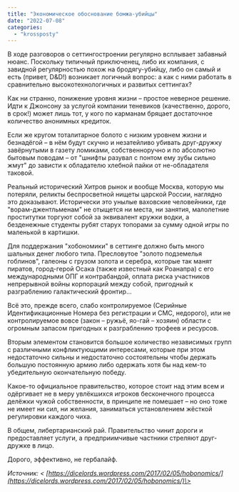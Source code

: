 ```yaml
---
title: "Экономическое обоснование бомжа-убийцы"
date: "2022-07-08"
categories: 
  - "krossposty"
---
```


В ходе разговоров о сеттингостроении регулярно всплывает забавный нюанс. Поскольку типичный приключенец, либо их компания, с завидной регулярностью похож на бродягу-убийцу, либо он самый и есть (привет, D&D!) возникает логичный вопрос: а как с ними работать в сравнительно высокотехнологичных и развитых сеттингах?

Как ни странно, понижение уровня жизни – простое неверное решение. Идти к Джонсону за услугой компании теневиков (качественно, дорого, в срок!) может лишь тот, у кого по карманам бряцает достаточное количество анонимных кредиток.

Если же кругом тоталитарное болото с низким уровнем жизни и безнадёгой – в нём будут скучно и незатейливо убивать друг-дружку завёрнутыми в газету ломиками, собственноручно и по абсолютно бытовым поводам – от "шнифты разувал с понтом ему зубы сильно жмут" до зависти к обладателю хлебной пайки от не-обладателя таковой.

Реальный исторический Хитров рынок и вообще Москва, которую мы потеряли, реликты беспросветной нищеты царской России, наглядно это доказывают. Исторически это унылые ваховские человейники, где "ворам-джентльменам" не отыщется ни места, ни занятия, малолетние проститутки торгуют собой за эквивалент кружки водки, а безденежные студенты рубят старух топорами за сумму одной игры по маленькой в картишки.

Для поддержания "хобономики" в сеттинге должно быть много шальных денег любого типа. Пресловутое "золото подземелья гоблинов", галеоны с грузом золота и серебра, которые так манят пиратов, город-герой Осака (также известный как Роанапра) с его международными ОПГ и контрабандой, оплата риска участников непрерывной войны корпораций между собой, пригодный к разграблению галактический фронтир…

Всё это, прежде всего, слабо контролируемое (Серийные Идентификационные Номера без регистрации и СМС, недорого), или не контролируемое вовсе (закон – ружьё, яо-гай – хозяин) области с огромным запасом пригодных к разграблению трофеев и ресурсов.

Вторым элементом становится большое количество независимых групп с различными конфликтующими интересами, которые при этом недостаточно сильны и недостаточно состоятельны чтобы держать большую постоянную армию либо одержать хотя бы над кем-то убедительную окончательную победу.

Какое-то официальное правительство, которое стоит над этим всем и одёргивает не в меру увлёкшихся игроков бесконечного процесса делёжки чужой собственности, в принципе не помешает – но оно тоже не имеет ни сил, ни желания, заниматься установлением жёсткой регулировки каждого чиха.

В общем, либертарианский рай. Правительство чинит дороги и предоставляет услуги, а предприимчивые частники стреляют друг-дружке в лицо.

Дорого, эффективно, не гербалайф.

_Источник: < [https://dicelords.wordpress.com/2017/02/05/hobonomics/](https://dicelords.wordpress.com/2017/02/05/hobonomics/)\>_
